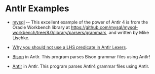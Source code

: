 # Antlr Examples

* [mysql](https://github.com/kaby76/AntlrExamples/tree/master/mysql) -- This excellent example of the power of Antlr 4 is from the Oracle Workbench library
at https://github.com/mysql/mysql-workbench/tree/8.0/library/parsers/grammars, and written by
Mike Lischke.

* [Why you should not use a LHS predicate in Antlr Lexers](https://github.com/kaby76/AntlrExamples/tree/master/perf).

* [Bison](https://github.com/kaby76/AntlrExamples/tree/master/Bison) in Antlr. This program parses Bison grammar files using Antlr!

* [Antlr](https://github.com/kaby76/AntlrExamples/tree/master/Antlr) in Antlr. This program parses Antlr4 grammar files using Antlr.
